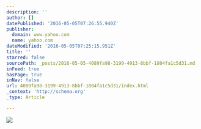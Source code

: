 ```yaml
---
description: ''
author: []
datePublished: '2016-05-05T07:26:55.940Z'
publisher:
  domain: www.yahoo.com
  name: yahoo.com
dateModified: '2016-05-05T07:25:15.951Z'
title: ''
starred: false
sourcePath: _posts/2016-05-05-4089fa98-3199-4913-8bbf-1804fa1c5d31.md
inFeed: true
hasPage: true
inNav: false
url: 4089fa98-3199-4913-8bbf-1804fa1c5d31/index.html
_context: 'http://schema.org'
_type: Article

---
```

![](https://s.yimg.com/lo/api/res/1.2/TikFzG0lrGAnBXZ2L.oXKw--/YXBwaWQ9eW15O3E9NzU7dz02NDA7c209MQ--/http://slingstone.zenfs.com/offnetwork/ae999ffe8aacd8fa3ee69bf49849c338)